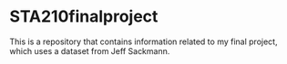 # STA210finalproject
This is a repository that contains information related to my final project, which uses a dataset from Jeff Sackmann.
